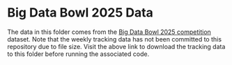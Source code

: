 # Big Data Bowl 2025 Data

The data in this folder comes from the [Big Data Bowl 2025 competition](https://www.kaggle.com/competitions/nfl-big-data-bowl-2025/data) dataset. Note that the weekly tracking data has not been committed to this repository due to file size. Visit the above link to download the tracking data to this folder before running the associated code.
